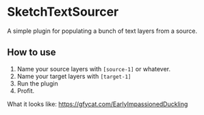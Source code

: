 # SketchTextSourcer

A simple plugin for populating a bunch of text layers from a source.

## How to use

1. Name your source layers with `[source-1]` or whatever.
2. Name your target layers with `[target-1]`
3. Run the plugin
4. Profit.

What it looks like: https://gfycat.com/EarlyImpassionedDuckling